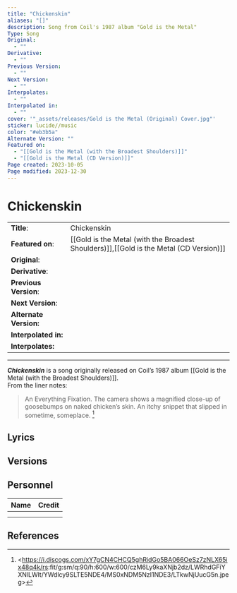 ```yaml
---
title: "Chickenskin"
aliases: "[]"
description: Song from Coil's 1987 album "Gold is the Metal"
Type: Song
Original:
  - ""
Derivative:
  - ""
Previous Version:
  - ""
Next Version:
  - ""
Interpolates:
  - ""
Interpolated in:
  - ""
cover: '"_assets/releases/Gold is the Metal (Original) Cover.jpg"'
sticker: lucide//music
color: "#eb3b5a"
Alternate Version: ""
Featured on:
  - "[[Gold is the Metal (with the Broadest Shoulders)]]"
  - "[[Gold is the Metal (CD Version)]]"
Page created: 2023-10-05
Page modified: 2023-12-30
---
```


# Chickenskin

|  |  |
| --- | --- |
| __Title__: | Chickenskin |
| __Featured on__: | [[Gold is the Metal (with the Broadest Shoulders)]],[[Gold is the Metal (CD Version)]] |
| __Original__: |  |
| __Derivative__: |  |
| __Previous Version__: |  |
| __Next Version__: |  |
| __Alternate Version:__ |  |
| __Interpolated in:__ |  |
| __Interpolates:__ |  |

---

*__Chickenskin__* is a song originally released on Coil’s 1987 album [[Gold is the Metal (with the Broadest Shoulders)]].  
From the liner notes:

> An Everything Fixation. The camera shows a magnified close-up of goosebumps on naked chicken’s skin. An itchy snippet that slipped in sometime, someplace. [^1]

## Lyrics

## Versions

## Personnel

|Name|Credit|
|---|---|
|||
|||

## References

[^1]: <<https://i.discogs.com/xY7gCN4CHCQ5ghRidGo5BA066OeSz7zNLX65ix48q4k/rs>:fit/g:sm/q:90/h:600/w:600/czM6Ly9kaXNjb2dz/LWRhdGFiYXNlLWlt/YWdlcy9SLTE5NDE4/MS0xNDM5NzI1NDE3/LTkwNjUucG5n.jpeg>
